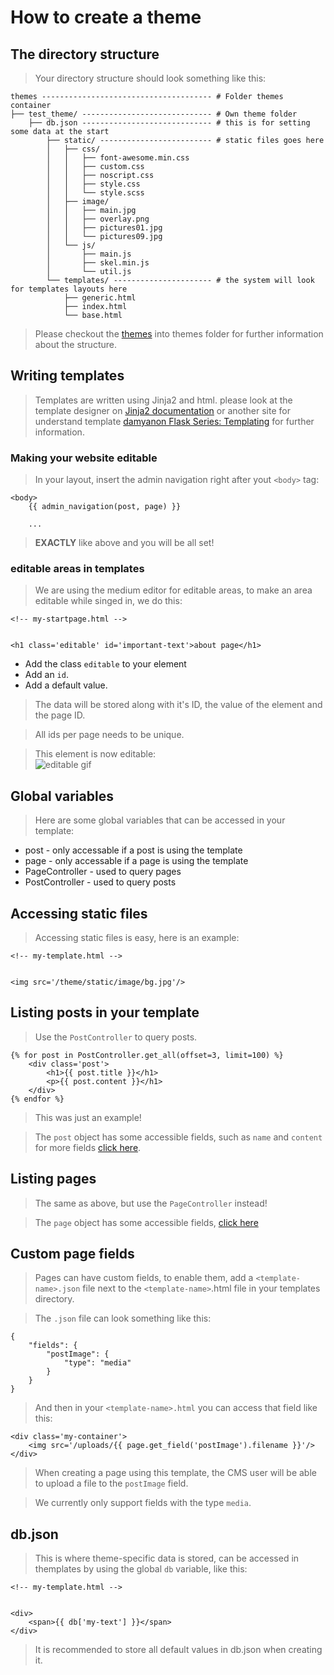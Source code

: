# How to create a theme

## The directory structure
> Your directory structure should look something like this:
>
    themes -------------------------------------- # Folder themes container
    ├── test_theme/ ----------------------------- # Own theme folder
        ├── db.json ----------------------------- # this is for setting some data at the start
            ├── static/ ------------------------- # static files goes here
            │   ├── css/
            │   │   ├── font-awesome.min.css
            │   │   ├── custom.css
            │   │   ├── noscript.css
            │   │   ├── style.css
            │   │   └── style.scss
            │   ├── image/
            │   │   ├── main.jpg
            │   │   ├── overlay.png
            │   │   ├── pictures01.jpg
            │   │   └── pictures09.jpg
            │   └── js/
            │       ├── main.js
            │       ├── skel.min.js
            │       └── util.js
            └── templates/ ---------------------- # the system will look for templates layouts here
                ├── generic.html
                ├── index.html
                └── base.html

> Please checkout the [themes](test_theme) into themes folder for further information  
> about the structure.

## Writing templates
> Templates are written using Jinja2 and html.
> please look at the template designer on [Jinja2 documentation](http://jinja.pocoo.org/docs/2.10/templates/) 
> or
> another site for understand template [damyanon Flask Series: Templating](https://damyanon.net/post/flask-series-templating/)
> for further information.

### Making your website editable
> In your layout, insert the admin navigation right after yout `<body>` tag:

    <body>
        {{ admin_navigation(post, page) }}

        ...

> __EXACTLY__ like above and you will be all set!

### editable areas in templates
> We are using the medium editor for editable areas, to make an area editable
> while singed in, we do this:

    <!-- my-startpage.html -->

    
    <h1 class='editable' id='important-text'>about page</h1>

* Add the class `editable` to your element
* Add an `id`.
* Add a default value.

> The data will be stored along with it's ID, the value of the element
> and the page ID.

> All ids per page needs to be unique.

> This element is now editable:  
![editable gif](screenshots/editable.gif)

## Global variables
> Here are some global variables that can be accessed in your template:

* post - only accessable if a post is using the template
* page - only accessable if a page is using the template
* PageController - used to query pages
* PostController - used to query posts

## Accessing static files
> Accessing static files is easy, here is an example:

    <!-- my-template.html -->
    
    
    <img src='/theme/static/image/bg.jpg'/>

## Listing posts in your template
> Use the `PostController` to query posts.

    {% for post in PostController.get_all(offset=3, limit=100) %}
        <div class='post'>
            <h1>{{ post.title }}</h1>
            <p>{{ post.content }}</h1>
        </div>
    {% endfor %}

> This was just an example!

> The `post` object has some accessible fields, such as `name` and `content`  
> for more fields [click here](FIELDS_POST.md).

## Listing pages
> The same as above, but use the `PageController` instead!

> The `page` object has some accessible fields, [click here](FIELDS_PAGE.md)

## Custom page fields
> Pages can have custom fields, to enable them, add a `<template-name>.json` file
> next to the `<template-name>`.html file in your templates directory.

> The `.json` file can look something like this:

    {
        "fields": {
            "postImage": {
                "type": "media"
            }
        }
    }

> And then in your `<template-name>.html` you can access that field like this:

    <div class='my-container'>
        <img src='/uploads/{{ page.get_field('postImage').filename }}'/> 
    </div>

> When creating a page using this template, the CMS user will be able to upload
> a file to the `postImage` field.

> We currently only support fields with the type `media`.

## db.json
> This is where theme-specific data is stored, can be accessed in themplates
> by using the global `db` variable, like this:
    
    <!-- my-template.html -->
    

    <div>
        <span>{{ db['my-text'] }}</span>
    </div>


> It is recommended to store all default values in db.json when creating it.
